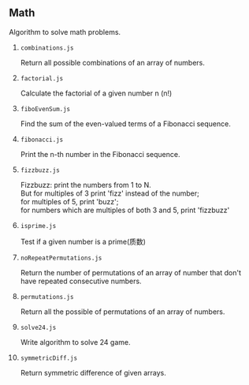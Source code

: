 ## Math

Algorithm to solve math problems.

1. `combinations.js`

   Return all possible combinations of an array of numbers.

1. `factorial.js`

   Calculate the factorial of a given number n (n!)

1. `fiboEvenSum.js`

   Find the sum of the even-valued terms of a Fibonacci sequence.

1. `fibonacci.js`

   Print the n-th number in the Fibonacci sequence.

1. `fizzbuzz.js`

   Fizzbuzz: print the numbers from 1 to N.<br>
   But for multiples of 3 print 'fizz' instead of the number;<br>
   for multiples of 5, print 'buzz';<br>
   for numbers which are multiples of both 3 and 5, print 'fizzbuzz'<br>

1. `isprime.js`

   Test if a given number is a prime(质数)

1. `noRepeatPermutations.js`

   Return the number of permutations of an array of number that don't have repeated consecutive numbers.

1. `permutations.js`

   Return all the possible of permutations of an array of numbers.

1. `solve24.js`

   Write algorithm to solve 24 game.

1. `symmetricDiff.js`

   Return symmetric difference of given arrays.
